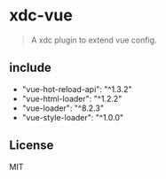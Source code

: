 # xdc-vue
> A xdc plugin to extend vue config.

## include
- "vue-hot-reload-api": "^1.3.2"
- "vue-html-loader": "^1.2.2"
- "vue-loader": "^8.2.3"
- "vue-style-loader": "^1.0.0"

## License
MIT